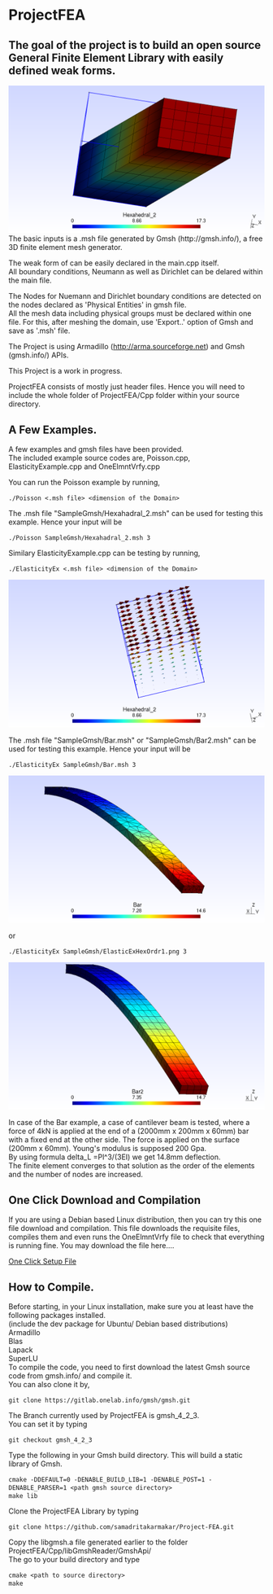 # ProjectFEA
## The goal of the project is to build an open source General Finite Element Library with easily defined weak forms.  
  
  <img src="Cpp/Pics/Hexahedral_2_disp.png" alt="Poisson">
The basic inputs is a .msh file generated by Gmsh (http://gmsh.info/), a free 3D finite element mesh generator.  

The weak form of can be easily declared in the main.cpp itself.  
All boundary conditions, Neumann as well as Dirichlet can be delared within the main file.  

The Nodes for Nuemann and Dirichlet boundary conditions are detected on the nodes declared as 'Physical Entities' in gmsh file.  
All the mesh data including physical groups must be declared within one file. For this, after meshing the domain, use 'Export..' option of Gmsh and save as '.msh' file.  

The Project is using Armadillo (http://arma.sourceforge.net) and Gmsh (gmsh.info/) APIs.   
  
This Project is a work in progress.  
  
ProjectFEA consists of mostly just header files. Hence you will need to include the whole folder of ProjectFEA/Cpp folder within your source directory.  

## A Few Examples.
A few examples and gmsh files have been provided.  
The included example source codes are, Poisson.cpp, ElasticityExample.cpp and OneElmntVrfy.cpp  

You can run the Poisson example by running,  

    ./Poisson <.msh file> <dimension of the Domain>
    
The .msh file "SampleGmsh/Hexahadral_2.msh" can be used for testing this example. Hence your input will be  
    
    ./Poisson SampleGmsh/Hexahadral_2.msh 3
    
Similary ElasticityExample.cpp can be testing by running,  

    ./ElasticityEx <.msh file> <dimension of the Domain>
  
    
<img src="Cpp/Pics/Hexahedral_2.png" alt="Poisson">
    
The .msh file "SampleGmsh/Bar.msh" or "SampleGmsh/Bar2.msh" can be used for testing this example. Hence your input will be  

    ./ElasticityEx SampleGmsh/Bar.msh 3
    
  
    
<img src="Cpp/Pics/ElasticExTetOrdr3.png" alt="Tetrahedral of Order 3">
    
or   

    ./ElasticityEx SampleGmsh/ElasticExHexOrdr1.png 3

  
    
<img src="Cpp/Pics/ElasticExHexOrdr1.png" alt="Hexahedral of Order 3">
  
In case of the Bar example, a case of cantilever beam is tested, where a force of 4kN is applied at the end of a (2000mm x 200mm x 60mm) bar with a fixed end at the other side. The force is applied on the surface (200mm x 60mm). Young's modulus is supposed 200 Gpa.  
By using formula delta_L =Pl^3/(3EI) we get 14.8mm deflection.  
The finite element converges to that solution as the order of the elements and the number of nodes are increased.  

## One Click Download and Compilation

If you are using a Debian based Linux distribution, then you can try this one file download and compilation. This file downloads the requisite files, compiles them and even runs the OneElmntVrfy file to check that everything is running fine. You may download the file here....  

 <a href="https://www.dropbox.com/s/asijl72b6l8q9s8/Setup.sh?dl=0">One Click Setup File</a> 

## How to Compile.
Before starting, in your Linux installation, make sure you at least have the following packages installed.  
(include the dev package for Ubuntu/ Debian based distributions)  
Armadillo  
Blas  
Lapack  
SuperLU  
To compile the code, you need to  first download the latest Gmsh source code from gmsh.info/ and compile it.  
You can also clone it by,  

    git clone https://gitlab.onelab.info/gmsh/gmsh.git
    
The Branch currently used by ProjectFEA is gmsh_4_2_3.  
You can set it by typing  

    git checkout gmsh_4_2_3
    
Type the following in your Gmsh build directory. This will build a static library of Gmsh.  

    cmake -DDEFAULT=0 -DENABLE_BUILD_LIB=1 -DENABLE_POST=1 -DENABLE_PARSER=1 <path gmsh source directory>
    make lib
    
Clone the ProjectFEA Library by typing  

    git clone https://github.com/samadritakarmakar/Project-FEA.git
    
Copy the libgmsh.a file generated earlier to the folder ProjectFEA/Cpp/libGmshReader/GmshApi/  
The go to your build directory and type

    cmake <path to source directory>
    make
    




